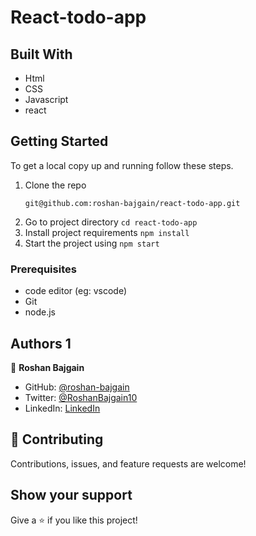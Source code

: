 # React-todo-app

## Built With
- Html
- CSS
- Javascript
- react


## Getting Started

To get a local copy up and running follow these steps.

1. Clone the repo
   ```
   git@github.com:roshan-bajgain/react-todo-app.git
   ```
2. Go to project directory `cd react-todo-app`
3. Install project requirements `npm install`
4. Start the project using `npm start`


### Prerequisites

- code editor (eg: vscode)
- Git
- node.js

## Authors 1

👤 **Roshan Bajgain**

- GitHub: [@roshan-bajgain](https://github.com/roshan-bajgain)
- Twitter: [@RoshanBajgain10](https://twitter.com/RoshanBajgain10)
- LinkedIn: [LinkedIn](https://www.linkedin.com/in/roshan-bazgain/)


## 🤝 Contributing

Contributions, issues, and feature requests are welcome!

## Show your support

Give a ⭐️ if you like this project!
